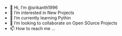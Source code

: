 - 👋 Hi, I’m @srikanth1996
- 👀 I’m interested in New Projects
- 🌱 I’m currently learning Pythin
- 💞️ I’m looking to collaborate on Open SOurce Projects
- 📫 How to reach me ...

<!---
srikanth1996/srikanth1996 is a ✨ special ✨ repository because its `README.md` (this file) appears on your GitHub profile.
You can click the Preview link to take a look at your changes.
--->
